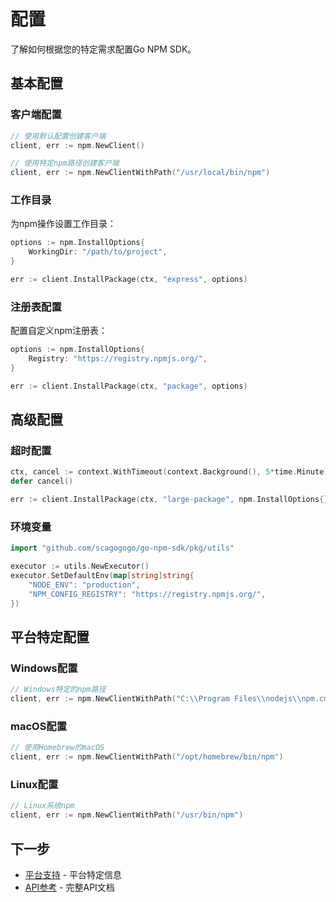 # 配置

了解如何根据您的特定需求配置Go NPM SDK。

## 基本配置

### 客户端配置

```go
// 使用默认配置创建客户端
client, err := npm.NewClient()

// 使用特定npm路径创建客户端
client, err := npm.NewClientWithPath("/usr/local/bin/npm")
```

### 工作目录

为npm操作设置工作目录：

```go
options := npm.InstallOptions{
    WorkingDir: "/path/to/project",
}

err := client.InstallPackage(ctx, "express", options)
```

### 注册表配置

配置自定义npm注册表：

```go
options := npm.InstallOptions{
    Registry: "https://registry.npmjs.org/",
}

err := client.InstallPackage(ctx, "package", options)
```

## 高级配置

### 超时配置

```go
ctx, cancel := context.WithTimeout(context.Background(), 5*time.Minute)
defer cancel()

err := client.InstallPackage(ctx, "large-package", npm.InstallOptions{})
```

### 环境变量

```go
import "github.com/scagogogo/go-npm-sdk/pkg/utils"

executor := utils.NewExecutor()
executor.SetDefaultEnv(map[string]string{
    "NODE_ENV": "production",
    "NPM_CONFIG_REGISTRY": "https://registry.npmjs.org/",
})
```

## 平台特定配置

### Windows配置

```go
// Windows特定的npm路径
client, err := npm.NewClientWithPath("C:\\Program Files\\nodejs\\npm.cmd")
```

### macOS配置

```go
// 使用Homebrew的macOS
client, err := npm.NewClientWithPath("/opt/homebrew/bin/npm")
```

### Linux配置

```go
// Linux系统npm
client, err := npm.NewClientWithPath("/usr/bin/npm")
```

## 下一步

- [平台支持](./platform-support.md) - 平台特定信息
- [API参考](/zh/api/overview.md) - 完整API文档
